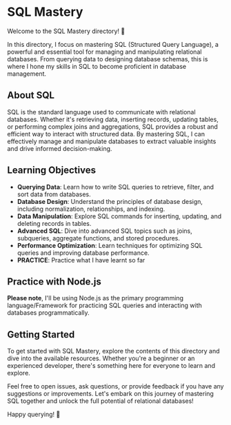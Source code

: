 # SQL Mastery

Welcome to the SQL Mastery directory! 🎉

In this directory, I focus on mastering SQL (Structured Query Language), a powerful and essential tool for managing and manipulating relational databases. From querying data to designing database schemas, this is where I hone my skills in SQL to become proficient in database management.

## About SQL

SQL is the standard language used to communicate with relational databases. Whether it's retrieving data, inserting records, updating tables, or performing complex joins and aggregations, SQL provides a robust and efficient way to interact with structured data. By mastering SQL, I can effectively manage and manipulate databases to extract valuable insights and drive informed decision-making.

## Learning Objectives

- **Querying Data**: Learn how to write SQL queries to retrieve, filter, and sort data from databases.
- **Database Design**: Understand the principles of database design, including normalization, relationships, and indexing.
- **Data Manipulation**: Explore SQL commands for inserting, updating, and deleting records in tables.
- **Advanced SQL**: Dive into advanced SQL topics such as joins, subqueries, aggregate functions, and stored procedures.
- **Performance Optimization**: Learn techniques for optimizing SQL queries and improving database performance.
- **PRACTICE**: Practice what I have learnt so far 

## Practice with Node.js

**Please note**, I'll be using Node.js as the primary programming language/Framework for practicing SQL queries and interacting with databases programmatically.

## Getting Started

To get started with SQL Mastery, explore the contents of this directory and dive into the available resources. Whether you're a beginner or an experienced developer, there's something here for everyone to learn and explore.

Feel free to open issues, ask questions, or provide feedback if you have any suggestions or improvements. Let's embark on this journey of mastering SQL together and unlock the full potential of relational databases!

Happy querying! 🚀

